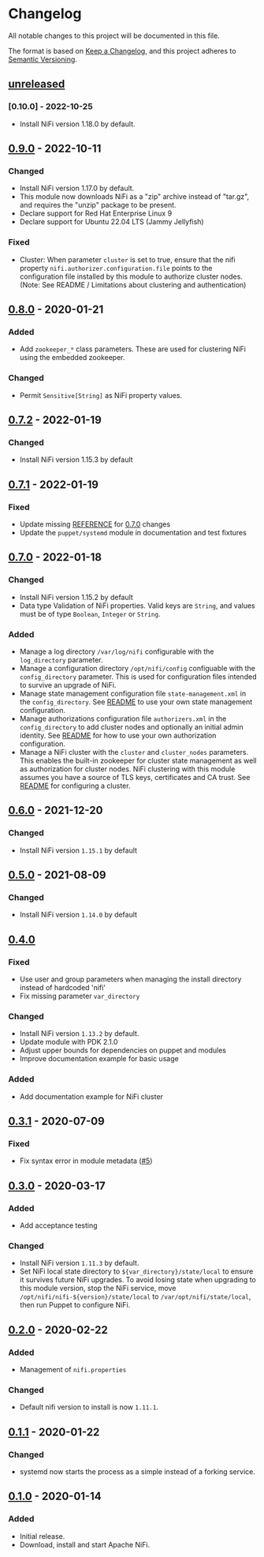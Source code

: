 # Changelog

All notable changes to this project will be documented in this file.

The format is based on [Keep a Changelog](https://keepachangelog.com/en/1.0.0/),
and this project adheres to [Semantic Versioning](https://semver.org/spec/v2.0.0.html).

## [unreleased]

### [0.10.0] - 2022-10-25

- Install NiFi version 1.18.0 by default.

## [0.9.0] - 2022-10-11

### Changed

- Install NiFi version 1.17.0 by default.
- This module now downloads NiFi as a "zip" archive instead of "tar.gz", and
  requires the "unzip" package to be present.
- Declare support for Red Hat Enterprise Linux 9
- Declare support for Ubuntu 22.04 LTS (Jammy Jellyfish)

### Fixed

- Cluster: When parameter `cluster` is set to true, ensure that the nifi
  property `nifi.authorizer.configuration.file` points to the configuration
  file installed by this module to authorize cluster nodes. (Note: See
  README / Limitations about clustering and authentication)

## [0.8.0] - 2020-01-21

### Added

- Add `zookeeper_*` class parameters. These are used for clustering NiFi using
  the embedded zookeeper.

### Changed

- Permit `Sensitive[String]` as NiFi property values.

## [0.7.2] - 2022-01-19

### Changed

- Install NiFi version 1.15.3 by default

## [0.7.1] - 2022-01-19

### Fixed

- Update missing [REFERENCE](REFERENCE.md) for [0.7.0] changes
- Update the `puppet/systemd` module in documentation and test fixtures

## [0.7.0] - 2022-01-18

### Changed

- Install NiFi version 1.15.2 by default
- Data type Validation of NiFi properties. Valid keys are `String`, and values
  must be of type `Boolean`, `Integer` or `String`.

### Added

- Manage a log directory `/var/log/nifi` configurable with the `log_directory`
  parameter.
- Manage a configuration directory `/opt/nifi/config` configuable with the
  `config_directory` parameter. This is used for configuration files intended
  to survive an upgrade of NiFi.
- Manage state management configuration file `state-management.xml` in the
  `config_directory`.  See [README](README.md) to use your own state management
  configuration.
- Manage authorizations configuration file `authorizers.xml` in the
  `config_directory` to add cluster nodes and optionally an initial admin
  identity.  See [README](README.md) for how to use your own authorization
  configuration.
- Manage a NiFi cluster with the `cluster` and `cluster_nodes` parameters. This
  enables the built-in zookeeper for cluster state management as well as
  authorization for cluster nodes. NiFi clustering with this module assumes you
  have a source of TLS keys, certificates and CA trust. See [README](README.md) for
  configuring a cluster.

## [0.6.0] - 2021-12-20

### Changed

- Install NiFi version `1.15.1` by default

## [0.5.0] - 2021-08-09

### Changed

- Install NiFi version `1.14.0` by default

## [0.4.0]

### Fixed

- Use user and group parameters when managing the install directory instead of hardcoded 'nifi'
- Fix missing parameter `var_directory`

### Changed

- Install NiFi version `1.13.2` by default.
- Update module with PDK 2.1.0
- Adjust upper bounds for dependencies on puppet and modules
- Improve documentation example for basic usage

### Added

- Add documentation example for NiFi cluster

## [0.3.1] - 2020-07-09

### Fixed

- Fix syntax error in module metadata ([#5])

## [0.3.0] - 2020-03-17

### Added

- Add acceptance testing

### Changed

- Install NiFi version `1.11.3` by default.
- Set NiFi local state directory to `${var_directory}/state/local` to
  ensure it survives future NiFi upgrades. To avoid losing state when
  upgrading to this module version, stop the NiFi service, move
  `/opt/nifi/nifi-${version}/state/local` to
  `/var/opt/nifi/state/local`, then run Puppet to configure NiFi.

## [0.2.0] - 2020-02-22

### Added

- Management of `nifi.properties`

### Changed

- Default nifi version to install is now `1.11.1`.

## [0.1.1] - 2020-01-22

### Changed

- systemd now starts the process as a simple instead of a forking
  service.

## [0.1.0] - 2020-01-14

### Added

- Initial release.
- Download, install and start Apache NiFi.

[unreleased]: https://github.com/ssm/ssm-nifi/compare/0.9.0...main
[0.9.0]: https://github.com/ssm/ssm-nifi/releases/tag/0.9.0
[0.8.0]: https://github.com/ssm/ssm-nifi/releases/tag/0.8.0
[0.7.2]: https://github.com/ssm/ssm-nifi/releases/tag/0.7.2
[0.7.1]: https://github.com/ssm/ssm-nifi/releases/tag/0.7.1
[0.7.0]: https://github.com/ssm/ssm-nifi/releases/tag/0.7.0
[0.6.0]: https://github.com/ssm/ssm-nifi/releases/tag/0.6.0
[0.5.0]: https://github.com/ssm/ssm-nifi/releases/tag/0.5.0
[0.4.0]: https://github.com/ssm/ssm-nifi/releases/tag/0.4.0
[0.3.1]: https://github.com/ssm/ssm-nifi/releases/tag/0.3.1
[0.3.0]: https://github.com/ssm/ssm-nifi/releases/tag/0.3.0
[0.2.0]: https://github.com/ssm/ssm-nifi/releases/tag/0.2.0
[0.1.1]: https://github.com/ssm/ssm-nifi/releases/tag/0.1.1
[0.1.0]: https://github.com/ssm/ssm-nifi/releases/tag/0.1.0

[#5]: https://github.com/ssm/ssm-nifi/pull/5
